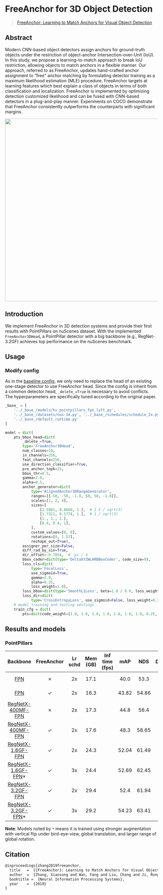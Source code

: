 # FreeAnchor for 3D Object Detection

> [FreeAnchor: Learning to Match Anchors for Visual Object Detection](https://arxiv.org/abs/1909.02466)

<!-- [ALGORITHM] -->

## Abstract

Modern CNN-based object detectors assign anchors for ground-truth objects under the restriction of object-anchor Intersection-over-Unit (IoU). In this study, we propose a learning-to-match approach to break IoU restriction, allowing objects to match anchors in a flexible manner. Our approach, referred to as FreeAnchor, updates hand-crafted anchor assignment to “free" anchor matching by formulating detector training as a maximum likelihood estimation (MLE) procedure. FreeAnchor targets at learning features which best explain a class of objects in terms of both classification and localization. FreeAnchor is implemented by optimizing detection customized likelihood and can be fused with CNN-based detectors in a plug-and-play manner. Experiments on COCO demonstrate that FreeAnchor consistently outperforms the counterparts with significant margins.

<div align=center>
<img src="https://user-images.githubusercontent.com/36950400/143866685-e3ac08bb-cd0c-4ada-ba8a-18e03cccdd0f.png" width="600"/>
</div>

## Introduction

We implement FreeAnchor in 3D detection systems and provide their first results with PointPillars on nuScenes dataset.
With the implemented `FreeAnchor3DHead`, a PointPillar detector with a big backbone (e.g., RegNet-3.2GF) achieves top performance
on the nuScenes benchmark.

## Usage

### Modify config

As in the [baseline config](pointpillars_hv-fpn-head-free-anchor_8xb4-2x_nus-3d.py), we only need to replace the head of an existing one-stage detector to use FreeAnchor head.
Since the config is inherit from a common detector head, `_delete_=True` is necessary to avoid conflicts.
The hyperparameters are specifically tuned according to the original paper.

```python
_base_ = [
    '../_base_/models/hv_pointpillars_fpn_lyft.py',
    '../_base_/datasets/nus-3d.py', '../_base_/schedules/schedule_2x.py',
    '../_base_/default_runtime.py'
]

model = dict(
    pts_bbox_head=dict(
        _delete_=True,
        type='FreeAnchor3DHead',
        num_classes=10,
        in_channels=256,
        feat_channels=256,
        use_direction_classifier=True,
        pre_anchor_topk=25,
        bbox_thr=0.5,
        gamma=2.0,
        alpha=0.5,
        anchor_generator=dict(
            type='AlignedAnchor3DRangeGenerator',
            ranges=[[-50, -50, -1.8, 50, 50, -1.8]],
            scales=[1, 2, 4],
            sizes=[
                [2.5981, 0.8660, 1.],  # 1.5 / sqrt(3)
                [1.7321, 0.5774, 1.],  # 1 / sqrt(3)
                [1., 1., 1.],
                [0.4, 0.4, 1],
            ],
            custom_values=[0, 0],
            rotations=[0, 1.57],
            reshape_out=True),
        assigner_per_size=False,
        diff_rad_by_sin=True,
        dir_offset=-0.7854,  # -pi / 4
        bbox_coder=dict(type='DeltaXYZWLHRBBoxCoder', code_size=9),
        loss_cls=dict(
            type='FocalLoss',
            use_sigmoid=True,
            gamma=2.0,
            alpha=0.25,
            loss_weight=1.0),
        loss_bbox=dict(type='SmoothL1Loss', beta=1.0 / 9.0, loss_weight=0.8),
        loss_dir=dict(
            type='CrossEntropyLoss', use_sigmoid=False, loss_weight=0.2)),
    # model training and testing settings
    train_cfg = dict(
        pts=dict(code_weight=[1.0, 1.0, 1.0, 1.0, 1.0, 1.0, 1.0, 0.25, 0.25])))
```

## Results and models

### PointPillars

|                                              Backbone                                              | FreeAnchor | Lr schd | Mem (GB) | Inf time (fps) |  mAP  |  NDS  |                                                                                                                                                                                                                                                                    Download                                                                                                                                                                                                                                                                    |
| :------------------------------------------------------------------------------------------------: | :--------: | :-----: | :------: | :------------: | :---: | :---: | :--------------------------------------------------------------------------------------------------------------------------------------------------------------------------------------------------------------------------------------------------------------------------------------------------------------------------------------------------------------------------------------------------------------------------------------------------------------------------------------------------------------------------------------------: |
|                [FPN](../pointpillars/pointpillars_hv-fpn-sbn-all_8xb4-2x_nus-3d.py)                |     ✗      |   2x    |   17.1   |                | 40.0  | 53.3  |                                                                        [model](https://download.openmmlab.com/mmdetection3d/v0.1.0_models/pointpillars/hv_pointpillars_fpn_sbn-all_4x8_2x_nus-3d/hv_pointpillars_fpn_sbn-all_4x8_2x_nus-3d_20200620_230405-2fa62f3d.pth) \| [log](https://download.openmmlab.com/mmdetection3d/v0.1.0_models/pointpillars/hv_pointpillars_fpn_sbn-all_4x8_2x_nus-3d/hv_pointpillars_fpn_sbn-all_4x8_2x_nus-3d_20200620_230405.log.json)                                                                        |
|                  [FPN](./pointpillars_hv-fpn-head-free-anchor_8xb4-2x_nus-3d.py)                   |     ✓      |   2x    |   16.3   |                | 43.82 | 54.86 |                                                 [model](https://download.openmmlab.com/mmdetection3d/v1.0.0_models/free_anchor/hv_pointpillars_fpn_sbn-all_free-anchor_4x8_2x_nus-3d/hv_pointpillars_fpn_sbn-all_free-anchor_4x8_2x_nus-3d_20210816_163441-ae0897e7.pth) \| [log](https://download.openmmlab.com/mmdetection3d/v1.0.0_models/free_anchor/hv_pointpillars_fpn_sbn-all_free-anchor_4x8_2x_nus-3d/hv_pointpillars_fpn_sbn-all_free-anchor_4x8_2x_nus-3d_20210816_163441.log.json)                                                 |
|     [RegNetX-400MF-FPN](../regnet/pointpillars_hv-regnet-400mf-fpn-sbn-all_8xb4-2x_nus-3d.py)      |     ✗      |   2x    |   17.3   |                | 44.8  | 56.4  |                                                    [model](https://download.openmmlab.com/mmdetection3d/v0.1.0_models/regnet/hv_pointpillars_regnet-400mf_fpn_sbn-all_4x8_2x_nus-3d/hv_pointpillars_regnet-400mf_fpn_sbn-all_4x8_2x_nus-3d_20200620_230239-c694dce7.pth) \| [log](https://download.openmmlab.com/mmdetection3d/v0.1.0_models/regnet/hv_pointpillars_regnet-400mf_fpn_sbn-all_4x8_2x_nus-3d/hv_pointpillars_regnet-400mf_fpn_sbn-all_4x8_2x_nus-3d_20200620_230239.log.json)                                                    |
|       [RegNetX-400MF-FPN](./pointpillars_hv-regnet-400mf-fpn-free-anchor_8xb4-2x_nus-3d.py)        |     ✓      |   2x    |   17.6   |                | 48.3  | 58.65 |                       [model](https://download.openmmlab.com/mmdetection3d/v1.0.0_models/free_anchor/hv_pointpillars_regnet-400mf_fpn_sbn-all_free-anchor_4x8_2x_nus-3d/hv_pointpillars_regnet-400mf_fpn_sbn-all_free-anchor_4x8_2x_nus-3d_20210827_213939-a2dd3fff.pth) \| [log](https://download.openmmlab.com/mmdetection3d/v1.0.0_models/free_anchor/hv_pointpillars_regnet-400mf_fpn_sbn-all_free-anchor_4x8_2x_nus-3d/hv_pointpillars_regnet-400mf_fpn_sbn-all_free-anchor_4x8_2x_nus-3d_20210827_213939.log.json)                       |
|       [RegNetX-1.6GF-FPN](./pointpillars_hv-regnet-1.6gf-fpn-free-anchor_8xb4-2x_nus-3d.py)        |     ✓      |   2x    |   24.3   |                | 52.04 | 61.49 |                       [model](https://download.openmmlab.com/mmdetection3d/v1.0.0_models/free_anchor/hv_pointpillars_regnet-1.6gf_fpn_sbn-all_free-anchor_4x8_2x_nus-3d/hv_pointpillars_regnet-1.6gf_fpn_sbn-all_free-anchor_4x8_2x_nus-3d_20210828_025608-bfbd506e.pth) \| [log](https://download.openmmlab.com/mmdetection3d/v1.0.0_models/free_anchor/hv_pointpillars_regnet-1.6gf_fpn_sbn-all_free-anchor_4x8_2x_nus-3d/hv_pointpillars_regnet-1.6gf_fpn_sbn-all_free-anchor_4x8_2x_nus-3d_20210828_025608.log.json)                       |
| [RegNetX-1.6GF-FPN](./pointpillars_hv-regnet-1.6gf-fpn-free-anchor_8xb4-3x_nus-3d_strong-aug.py)\* |     ✓      |   3x    |   24.4   |                | 52.69 | 62.45 | [model](https://download.openmmlab.com/mmdetection3d/v1.0.0_models/free_anchor/hv_pointpillars_regnet-1.6gf_fpn_sbn-all_free-anchor_strong-aug_4x8_3x_nus-3d/hv_pointpillars_regnet-1.6gf_fpn_sbn-all_free-anchor_strong-aug_4x8_3x_nus-3d_20210827_184909-14d2dbd1.pth) \| [log](https://download.openmmlab.com/mmdetection3d/v1.0.0_models/free_anchor/hv_pointpillars_regnet-1.6gf_fpn_sbn-all_free-anchor_strong-aug_4x8_3x_nus-3d/hv_pointpillars_regnet-1.6gf_fpn_sbn-all_free-anchor_strong-aug_4x8_3x_nus-3d_20210827_184909.log.json) |
|       [RegNetX-3.2GF-FPN](./pointpillars_hv-regnet-3.2gf-fpn-free-anchor_8xb4-2x_nus-3d.py)        |     ✓      |   2x    |   29.4   |                | 52.4  | 61.94 |                       [model](https://download.openmmlab.com/mmdetection3d/v1.0.0_models/free_anchor/hv_pointpillars_regnet-3.2gf_fpn_sbn-all_free-anchor_4x8_2x_nus-3d/hv_pointpillars_regnet-3.2gf_fpn_sbn-all_free-anchor_4x8_2x_nus-3d_20210827_181237-e385c35a.pth) \| [log](https://download.openmmlab.com/mmdetection3d/v1.0.0_models/free_anchor/hv_pointpillars_regnet-3.2gf_fpn_sbn-all_free-anchor_4x8_2x_nus-3d/hv_pointpillars_regnet-3.2gf_fpn_sbn-all_free-anchor_4x8_2x_nus-3d_20210827_181237.log.json)                       |
| [RegNetX-3.2GF-FPN](./pointpillars_hv-regnet-3.2gf-fpn-free-anchor_8xb4-3x_nus-3d_strong-aug.py)\* |     ✓      |   3x    |   29.2   |                | 54.23 | 63.41 | [model](https://download.openmmlab.com/mmdetection3d/v1.0.0_models/free_anchor/hv_pointpillars_regnet-3.2gf_fpn_sbn-all_free-anchor_strong-aug_4x8_3x_nus-3d/hv_pointpillars_regnet-3.2gf_fpn_sbn-all_free-anchor_strong-aug_4x8_3x_nus-3d_20210828_030816-06708918.pth) \| [log](https://download.openmmlab.com/mmdetection3d/v1.0.0_models/free_anchor/hv_pointpillars_regnet-3.2gf_fpn_sbn-all_free-anchor_strong-aug_4x8_3x_nus-3d/hv_pointpillars_regnet-3.2gf_fpn_sbn-all_free-anchor_strong-aug_4x8_3x_nus-3d_20210828_030816.log.json) |

**Note**: Models noted by `*` means it is trained using stronger augmentation with vertical flip under bird-eye-view, global translation, and larger range of global rotation.

## Citation

```latex
@inproceedings{zhang2019freeanchor,
  title   =  {{FreeAnchor}: Learning to Match Anchors for Visual Object Detection},
  author  =  {Zhang, Xiaosong and Wan, Fang and Liu, Chang and Ji, Rongrong and Ye, Qixiang},
  booktitle =  {Neural Information Processing Systems},
  year    =  {2019}
}
```
